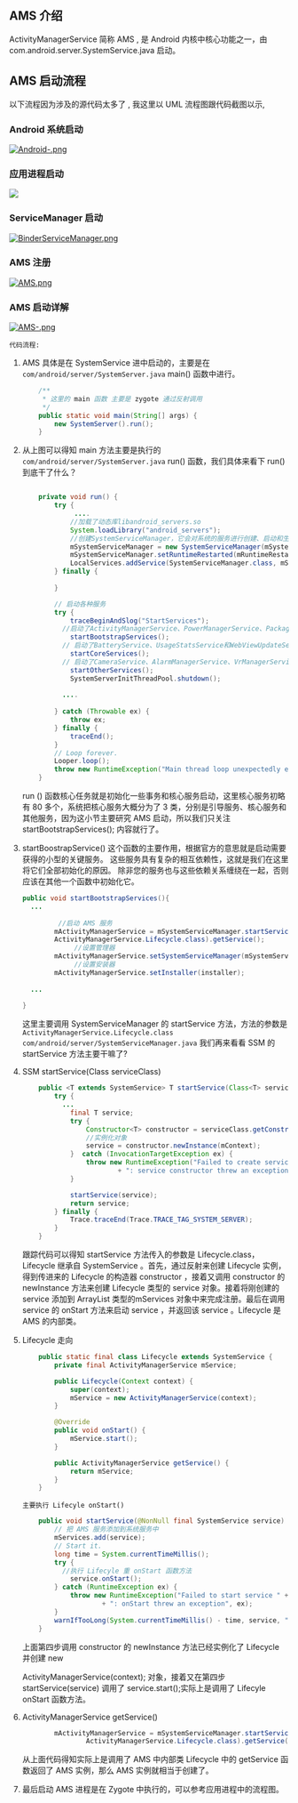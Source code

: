 ## AMS 介绍
ActivityManagerService 简称 AMS , 是 Android 内核中核心功能之一，由 com.android.server.SystemService.java 启动。

## AMS 启动流程

以下流程因为涉及的源代码太多了 , 我这里以 UML 流程图跟代码截图以示,

### Android 系统启动

[![Android-.png](https://s3.ax2x.com/2019/07/20/Android-.png)](https://free.imgsha.com/i/jI06P)

### 应用进程启动

![](http://tva1.sinaimg.cn/large/0060lm7Tly1g56sx1xxqcj30u01fox6q.jpg)



### ServiceManager 启动

[![BinderServiceManager.png](https://s3.ax2x.com/2019/07/21/BinderServiceManager.png)](https://free.imgsha.com/i/jI8WE)

### AMS 注册 

[![AMS.png](https://s3.ax2x.com/2019/07/21/AMS.png)](https://free.imgsha.com/i/jI9n3)

### AMS 启动详解

[![AMS-.png](https://s3.ax2x.com/2019/07/21/AMS-.png)](https://free.imgsha.com/i/jNLv5)

`代码流程:`

1. AMS 具体是在 SystemService 进中启动的，主要是在 `com/android/server/SystemServer.java` main() 函数中进行。

   ```java
       /**
        * 这里的 main 函数 主要是 zygote 通过反射调用
        */
       public static void main(String[] args) {
           new SystemServer().run();
       }
   ```

2. 从上图可以得知 main 方法主要是执行的 `com/android/server/SystemServer.java` run() 函数，我们具体来看下 run() 到底干了什么？

   ```java
   
       private void run() {
           try {
   				....
               //加载了动态库libandroid_servers.so
               System.loadLibrary("android_servers");
               //创建SystemServiceManager，它会对系统的服务进行创建、启动和生命周期管理
               mSystemServiceManager = new SystemServiceManager(mSystemContext);
               mSystemServiceManager.setRuntimeRestarted(mRuntimeRestart);
               LocalServices.addService(SystemServiceManager.class, mSystemServiceManager);
           } finally {
      
           }
   
           // 启动各种服务
           try {
               traceBeginAndSlog("StartServices");
             //启动了ActivityManagerService、PowerManagerService、PackageManagerService 等服务
               startBootstrapServices();
             // 启动了BatteryService、UsageStatsService和WebViewUpdateService 等服务
               startCoreServices();
             // 启动了CameraService、AlarmManagerService、VrManagerService等服务
               startOtherServices();
               SystemServerInitThreadPool.shutdown();
             
             ....
               
           } catch (Throwable ex) {
               throw ex;
           } finally {
               traceEnd();
           }
           // Loop forever.
           Looper.loop();
           throw new RuntimeException("Main thread loop unexpectedly exited");
       }
   ```

   run () 函数核心任务就是初始化一些事务和核心服务启动，这里核心服务初略有 80 多个，系统把核心服务大概分为了 3 类，分别是引导服务、核心服务和其他服务，因为这小节主要研究 AMS 启动，所以我们只关注 startBootstrapServices(); 内容就行了。

3. startBoostrapService() 这个函数的主要作用，根据官方的意思就是启动需要获得的小型的关键服务。 这些服务具有复杂的相互依赖性，这就是我们在这里将它们全部初始化的原因。 除非您的服务也与这些依赖关系缠绕在一起，否则应该在其他一个函数中初始化它。

   ```java
   public void startBootstrapServices(){
     ...
       
       		//启动 AMS 服务
           mActivityManagerService = mSystemServiceManager.startService(
           ActivityManagerService.Lifecycle.class).getService();
     			//设置管理器
           mActivityManagerService.setSystemServiceManager(mSystemServiceManager);
     			//设置安装器
           mActivityManagerService.setInstaller(installer);
     
     ...
       
   }
   ```

   这里主要调用 SystemServiceManager 的 startService 方法，方法的参数是 `ActivityManagerService.Lifecycle.class`  `com/android/server/SystemServiceManager.java` 我们再来看看 SSM 的 startService 方法主要干嘛了?

4. SSM startService(Class<T> serviceClass)

   ```java
       public <T extends SystemService> T startService(Class<T> serviceClass) {
           try {
             ...
               final T service;
               try {
                   Constructor<T> constructor = serviceClass.getConstructor(Context.class);
                   //实例化对象
                   service = constructor.newInstance(mContext);
               }  catch (InvocationTargetException ex) {
                   throw new RuntimeException("Failed to create service " + name
                           + ": service constructor threw an exception", ex);
               }
   
               startService(service);
               return service;
           } finally {
               Trace.traceEnd(Trace.TRACE_TAG_SYSTEM_SERVER);
           }
       }
   ```

   跟踪代码可以得知 startService 方法传入的参数是 Lifecycle.class，Lifecycle 继承自 SystemService 。首先，通过反射来创建 Lifecycle 实例，得到传进来的 Lifecycle 的构造器 constructor ，接着又调用 constructor 的newInstance 方法来创建 Lifecycle 类型的 service 对象。接着将刚创建的 service 添加到 ArrayList 类型的mServices 对象中来完成注册。最后在调用 service 的 onStart 方法来启动 service ，并返回该 service 。Lifecycle 是 AMS 的内部类。

5. Lifecycle 走向

   ```java
       public static final class Lifecycle extends SystemService {
           private final ActivityManagerService mService;
   
           public Lifecycle(Context context) {
               super(context);
               mService = new ActivityManagerService(context);
           }
   
           @Override
           public void onStart() {
               mService.start();
           }
   
           public ActivityManagerService getService() {
               return mService;
           }
       }
   ```

   `主要执行 Lifecyle onStart()`

   ```java
       public void startService(@NonNull final SystemService service) {
           // 把 AMS 服务添加到系统服务中
           mServices.add(service);
           // Start it.
           long time = System.currentTimeMillis();
           try {
             //执行 Lifecyle 重 onStart 函数方法
               service.onStart();
           } catch (RuntimeException ex) {
               throw new RuntimeException("Failed to start service " + service.getClass().getName()
                       + ": onStart threw an exception", ex);
           }
           warnIfTooLong(System.currentTimeMillis() - time, service, "onStart");
       }
   ```

   

   上面第四步调用 constructor 的 newInstance 方法已经实例化了 Lifecycle 并创建 new 

   ActivityManagerService(context); 对象，接着又在第四步 startService(service) 调用了 service.start();实际上是调用了 Lifecyle  onStart 函数方法。

6. ActivityManagerService getService() 

   ```java
           mActivityManagerService = mSystemServiceManager.startService(
                   ActivityManagerService.Lifecycle.class).getService();
   ```

   从上面代码得知实际上是调用了 AMS 中内部类 Lifecycle 中的 getService 函数返回了 AMS 实例，那么 AMS 实例就相当于创建了。

7. 最后启动 AMS 进程是在 Zygote 中执行的，可以参考应用进程中的流程图。
